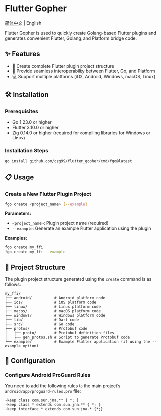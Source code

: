 # Flutter Gopher

[简体中文](https://github.com/czg99/flutter_gopher/blob/main/README.md) | English

Flutter Gopher is used to quickly create Golang-based Flutter plugins and generates convenient Flutter, Golang, and Platform bridge code.

## ✨ Features

- 🔄 Create complete Flutter plugin project structure
- 🚀 Provide seamless interoperability between Flutter, Go, and Platform
- 💻 Support multiple platforms (iOS, Android, Windows, macOS, Linux)

## 🛠️ Installation

### Prerequisites

- Go 1.23.0 or higher
- Flutter 3.10.0 or higher
- Zig 0.14.0 or higher (required for compiling libraries for Windows or Linux)

### Installation Steps

```bash
go install github.com/czg99/flutter_gopher/cmd/fgo@latest
```

## 📋 Usage

### Create a New Flutter Plugin Project

```bash
fgo create <project_name> [--example]
```

**Parameters:**
- `<project_name>`: Plugin project name (required)
- `--example`: Generate an example Flutter application using the plugin

**Examples:**
```bash
fgo create my_ffi
fgo create my_ffi --example
```

## 📁 Project Structure

The plugin project structure generated using the `create` command is as follows:

```
my_ffi/
├── android/          # Android platform code
├── ios/              # iOS platform code
├── linux/            # Linux platform code
├── macos/            # macOS platform code
├── windows/          # Windows platform code
├── lib/              # Dart code
├── src/              # Go code
├── protos/           # Protobuf code
│   ├── proto/        # Protobuf definition files
│   ├── gen_protos.sh # Script to generate Protobuf code
└── example/          # Example Flutter application (if using the --example option)
```

## 🔧 Configuration

### Configure Android ProGuard Rules

You need to add the following rules to the main project’s `android/app/proguard-rules.pro` file:
```
-keep class com.sun.jna.** { *; }
-keep class * extends com.sun.jna.** { *; }
-keep interface * extends com.sun.jna.* {*;}
```
